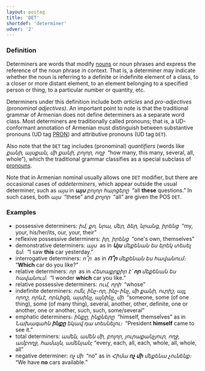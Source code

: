 ```yaml
---
layout: postag
title: 'DET'
shortdef: 'determiner'
udver: '2'
---
```


### Definition

Determiners are words that modify [nouns](NOUN) or noun phrases and express the reference of the noun phrase in context. That is, a determiner may indicate whether the noun is referring to a definite or indefinite element of a class, to a closer or more distant element, to an element belonging to a specified person or thing, to a particular number or quantity, etc.

Determiners under this definition include both _articles_ and _pro-adjectives (pronominal adjectives)_. An important point to note is that the traditional grammar of Armenian does not define determiners as a separate word class. Most determiners are traditionally called pronouns; that is, a UD-conformant annotation of Armenian must distinguish between substantive pronouns (UD tag [PRON]()) and attributive pronouns (UD tag `DET`).

Also note that the `DET` tag includes (pronominal) _quantifiers_ (words
like _քանի, այսքան, մի քանի, բոլոր, ողջ&nbsp;_ “how many, this many, several, all, whole”), which the traditional grammar classifies
as a special subclass of [pronouns](PRON).

Note that in Armenian nominal usually allows one `DET` modifier, but there are occasional cases of _addeterminers_, which appear outside the usual determiner, such as _այս_ in _<b>այս</b> բոլոր հարցերը&nbsp;_ “all <b>these</b> questions.” In such cases, both _այս&nbsp;_ “these” and _բոլոր&nbsp;_ “all” are given the POS `DET`.

### Examples

- possessive determiners: _իմ, քո, նրա, մեր, ձեր, նրանց, իրենց&nbsp;_ “my, your, his/her/its, our, your, their”
- reflexive possessive determiners: _իր, իրենց&nbsp;_ “one's own, themselves”
- demonstrative determiners: _այս&nbsp;_ as in _<b>Այս</b> մեքենան ես երեկ տեսել եմ։&nbsp;_ “I saw <b>this</b> car yesterday.”
- interrogative determiners: _ո՞ր&nbsp;_ as in _<b>Ո՞ր</b> մեքենան ես հավանում։&nbsp;_ “<b>Which</b> car do you like?”
- relative determiners: _որ&nbsp;_ as in _Հետաքրքիր է՝ <b>որ</b> մեքենան ես հավանում։&nbsp;_ “I wonder <b>which</b> car you like.”
- relative possessive determiners: _ում, որի&nbsp;_ “whose”
- indefinite determiners: _ոմն, ինչ-որ, ինչ-ինչ, մի քանի, ուրիշ, այլ, որոշ, որևէ, որևիցե, այսինչ, այնինչ, մի&nbsp;_ “someone, some (of one thing), some (of many thing), several, another, other, definite, one or another, one or another, such, such, some/several”
- emphatic determiners։ _ինքը, ինքները&nbsp;_ “himself, themselves” as in _Նախագահն <b>ինքը</b> եկավ դա տեսնելու։&nbsp;_ “President <b>himself</b> came to see it.”
- total determiners: _ամեն, ամեն մի, բոլոր, յուրաքանչյուր, ողջ, ամբողջ, համայն, ամենյան;_ “every, each, all, each, whole, all, whole, all”
- negative determiner: _ոչ մի&nbsp;_ “no” as in _Հիմա <b>ոչ մի</b> մեքենա չունենք։&nbsp;_ “We have <b>no</b> cars available.”
